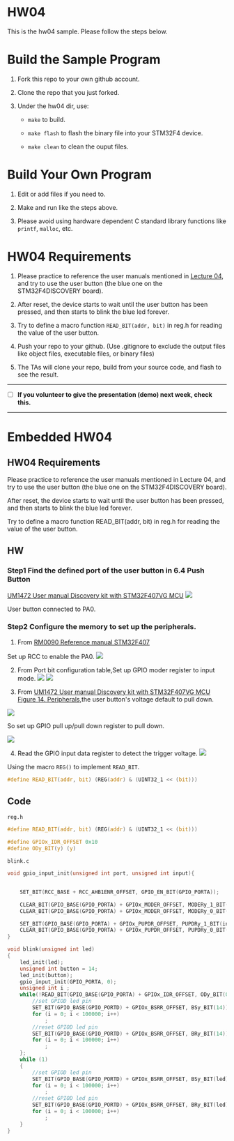 HW04
===
This is the hw04 sample. Please follow the steps below.

# Build the Sample Program

1. Fork this repo to your own github account.

2. Clone the repo that you just forked.

3. Under the hw04 dir, use:

	* `make` to build.

	* `make flash` to flash the binary file into your STM32F4 device.

	* `make clean` to clean the ouput files.

# Build Your Own Program

1. Edit or add files if you need to.

2. Make and run like the steps above.

3. Please avoid using hardware dependent C standard library functions like `printf`, `malloc`, etc.

# HW04 Requirements

1. Please practice to reference the user manuals mentioned in [Lecture 04], and try to use the user button (the blue one on the STM32F4DISCOVERY board).

2. After reset, the device starts to wait until the user button has been pressed, and then starts to blink the blue led forever.

3. Try to define a macro function `READ_BIT(addr, bit)` in reg.h for reading the value of the user button.

4. Push your repo to your github. (Use .gitignore to exclude the output files like object files, executable files, or binary files)

5. The TAs will clone your repo, build from your source code, and flash to see the result.

[Lecture 04]: http://www.nc.es.ncku.edu.tw/course/embedded/04/

--------------------

- [ ] **If you volunteer to give the presentation (demo) next week, check this.**

--------------------

Embedded HW04
===
## HW04 Requirements
Please practice to reference the user manuals mentioned in Lecture 04, and try to use the user button (the blue one on the STM32F4DISCOVERY board).

After reset, the device starts to wait until the user button has been pressed, and then starts to blink the blue led forever.

Try to define a macro function READ_BIT(addr, bit) in reg.h for reading the value of the user button.

## HW
### Step1 Find the defined port of the user button in 6.4 Push Button
[UM1472 User manual Discovery kit with STM32F407VG MCU](http://www.nc.es.ncku.edu.tw/course/embedded/pdf/STM32F4DISCOVERY.pdf)
![](https://github.com/vwxyzjimmy/ESEmbedded_HW04/blob/master/hw4_figure/push_button.JPG)

User button connected to PA0.
### Step2 Configure the memory to set up the peripherals.
1. From [RM0090 Reference manual STM32F407](http://www.nc.es.ncku.edu.tw/course/embedded/pdf/STM32F407_Reference_manual.pdf)

Set up RCC to enable the PA0.
![](https://github.com/vwxyzjimmy/ESEmbedded_HW04/blob/master/hw4_figure/rccbase.JPG)

2. From Port bit configuration table,Set up GPIO moder register to input mode.
![](https://github.com/vwxyzjimmy/ESEmbedded_HW04/blob/master/hw4_figure/gpiosetup.JPG)
![](https://github.com/vwxyzjimmy/ESEmbedded_HW04/blob/master/hw4_figure/moder.JPG)

3. From [ UM1472 User manual Discovery kit with STM32F407VG MCU Figure 14. Peripherals](http://www.nc.es.ncku.edu.tw/course/embedded/pdf/STM32F4DISCOVERY.pdf),the user button's voltage default to pull down.

![](https://github.com/vwxyzjimmy/ESEmbedded_HW04/blob/master/hw4_figure/button_layout.JPG)

So set up GPIO pull up/pull down register to pull down.

![](https://github.com/vwxyzjimmy/ESEmbedded_HW04/blob/master/hw4_figure/pupdr.JPG)

4. Read the GPIO input data register to detect the trigger voltage.
![](https://github.com/vwxyzjimmy/ESEmbedded_HW04/blob/master/hw4_figure/idr.JPG)

Using the macro `REG()` to implement `READ_BIT`.
```c
#define READ_BIT(addr, bit) (REG(addr) & (UINT32_1 << (bit)))
```

## Code
`reg.h`
```c
#define READ_BIT(addr, bit) (REG(addr) & (UINT32_1 << (bit)))
```
```c
#define GPIOx_IDR_OFFSET 0x10
#define ODy_BIT(y) (y)
```

`blink.c`
```c
void gpio_input_init(unsigned int port, unsigned int input){


	SET_BIT(RCC_BASE + RCC_AHB1ENR_OFFSET, GPIO_EN_BIT(GPIO_PORTA));

	CLEAR_BIT(GPIO_BASE(GPIO_PORTA) + GPIOx_MODER_OFFSET, MODERy_1_BIT(input));
	CLEAR_BIT(GPIO_BASE(GPIO_PORTA) + GPIOx_MODER_OFFSET, MODERy_0_BIT(input));

	SET_BIT(GPIO_BASE(GPIO_PORTA) + GPIOx_PUPDR_OFFSET, PUPDRy_1_BIT(input));
	CLEAR_BIT(GPIO_BASE(GPIO_PORTA) + GPIOx_PUPDR_OFFSET, PUPDRy_0_BIT(input));
}
```
```c
void blink(unsigned int led)
{
	led_init(led);
	unsigned int button = 14;
	led_init(button);
	gpio_input_init(GPIO_PORTA, 0);
	unsigned int i ;
	while(!READ_BIT(GPIO_BASE(GPIO_PORTA) + GPIOx_IDR_OFFSET, ODy_BIT(0))){
		//set GPIOD led pin
		SET_BIT(GPIO_BASE(GPIO_PORTD) + GPIOx_BSRR_OFFSET, BSy_BIT(14));
		for (i = 0; i < 100000; i++)
			;
		//reset GPIOD led pin
		SET_BIT(GPIO_BASE(GPIO_PORTD) + GPIOx_BSRR_OFFSET, BRy_BIT(14));
		for (i = 0; i < 100000; i++)
			;
	};
	while (1)
	{
		//set GPIOD led pin
		SET_BIT(GPIO_BASE(GPIO_PORTD) + GPIOx_BSRR_OFFSET, BSy_BIT(led));
		for (i = 0; i < 100000; i++)
			;
		//reset GPIOD led pin
		SET_BIT(GPIO_BASE(GPIO_PORTD) + GPIOx_BSRR_OFFSET, BRy_BIT(led));
		for (i = 0; i < 100000; i++)
			;
	}
}
```
